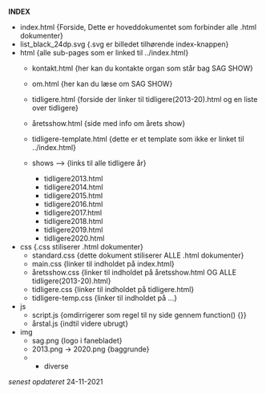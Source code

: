 **INDEX**

- index.html                    {Forside, Dette er hoveddokumentet som forbinder alle .html dokumenter}
- list_black_24dp.svg           {.svg er billedet tilhørende index-knappen}
- html                          {alle sub-pages som er linked til ../index.html}
    - kontakt.html              {her kan du kontakte organ som står bag SAG SHOW}
    - om.html                   {her kan du læse om SAG SHOW}
    - tidligere.html            {forside der linker til tidligere(2013-20).html og en liste over tidligere}
    - åretsshow.html            {side med info om årets show}
    - tidligere-template.html   {dette er et template som ikke er linket til ../index.html}

    - shows -->                 {links til alle tidligere år}
        - tidligere2013.html
        - tidligere2014.html
        - tidligere2015.html
        - tidligere2016.html
        - tidligere2017.html
        - tidligere2018.html
        - tidligere2019.html
        - tidligere2020.html
- css                           {.css stiliserer .html dokumenter}
    - standard.css              {dette dokument stiliserer ALLE .html dokumenter}
    - main.css                  {linker til indholdet på index.html}
    - åretsshow.css             {linker til indholdet på åretsshow.html OG ALLE tidligere(2013-20).html}
    - tidligere.css             {linker til indholdet på tidligere.html}
    - tidligere-temp.css        {linker til indholdet på ...}
- js
    - script.js                 {omdirrigerer som regel til ny side gennem function() {}}
    - årstal.js                 {indtil videre ubrugt}
- img
    - sag.png                   {logo i fanebladet}
    - 2013.png -> 2020.png      {baggrunde}
    - + diverse

*senest opdateret* 24-11-2021
